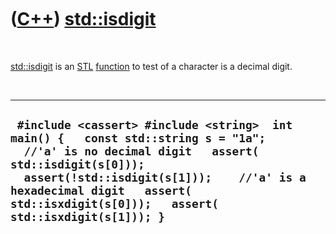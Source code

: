 



 

 

 

 

 

([C++](Cpp.htm)) [std::isdigit](CppIsdigit.htm)
===============================================

 

[std::isdigit](CppIsdigit.htm) is an [STL](CppStl.htm)
[function](CppFunction.htm) to test of a character is a decimal digit.

 

  ----------------------------------------------------------------------------------------------------------------------------------------------------------------------------------------------------------------------------------------------------------------------------------
  ` #include <cassert> #include <string>  int main() {   const std::string s = "1a";    //'a' is no decimal digit   assert( std::isdigit(s[0]));   assert(!std::isdigit(s[1]));    //'a' is a hexadecimal digit   assert( std::isxdigit(s[0]));   assert( std::isxdigit(s[1])); }`
  ----------------------------------------------------------------------------------------------------------------------------------------------------------------------------------------------------------------------------------------------------------------------------------

 

 

 

 

 





 



